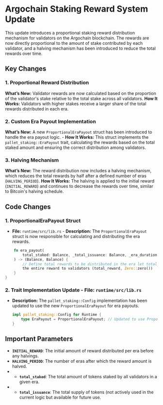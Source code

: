 # Argochain Staking Reward System Update ## 
This update introduces a proportional staking reward distribution mechanism for validators on the Argochain blockchain. The rewards are now 
directly proportional to the amount of stake contributed by each validator, and a halving mechanism has been introduced to reduce the total rewards 
over time. 

## Key Changes 
### 1. **Proportional Reward Distribution**
**What’s New:** Validator rewards are now calculated based on the proportion of the validator's stake relative to the total stake across all 
validators.
**How It Works:** Validators with higher stakes receive a larger share of the total rewards distributed in each era.

### 2. **Custom Era Payout Implementation**
**What’s New:** A new `ProportionalEraPayout` struct has been introduced to handle the era payout logic. - **How It Works:** This struct 
   implements the `pallet_staking::EraPayout` trait, calculating the rewards based on the total staked amount and ensuring the correct distribution 
   among validators.

### 3. **Halving Mechanism**
**What’s New:** The reward distribution now includes a halving mechanism, which reduces the total rewards by half after a defined number of eras 
(`HALVING_PERIOD`).
**How It Works:** The halving is applied to the initial reward (`INITIAL_REWARD`) and continues to decrease the rewards over time, similar to 
Bitcoin's halving schedule. 


## Code Changes 
### 1. **ProportionalEraPayout Struct**
   - **File:** `runtime/src/lib.rs` - **Description:** The `ProportionalEraPayout` struct is now responsible for calculating and distributing the era 
   rewards.

   ```rust pub struct ProportionalEraPayout; impl pallet_staking::EraPayout<Balance> for ProportionalEraPayout {
       fn era_payout(
           total_staked: Balance, _total_issuance: Balance, _era_duration: u64,
       ) -> (Balance, Balance) {
           // Define total rewards to be distributed in the era let total_reward = 1000 * ARGO; // Replace with your actual reward logic // Distribute 
           the entire reward to validators (total_reward, Zero::zero())
       }
   }
   ``` 
   
   ### 2. **Trait Implementation Update** - **File:** `runtime/src/lib.rs` 
- **Description:** The `pallet_staking::Config` implementation has 
   been updated to use the new `ProportionalEraPayout` for era payouts.

   ```rust 
  impl pallet_staking::Config for Runtime {
       type EraPayout = ProportionalEraPayout; // Updated to use ProportionalEraPayout // Other configurations remain unchanged
   } 
 

## Important Parameters 
- **`INITIAL_REWARD`**: The initial amount of reward distributed per era before any halvings. 
- **`HALVING_PERIOD`**: The number of eras after which the reward amount is halved. 
- - **`total_staked`**: The total amount of tokens staked by all validators in a given era. 
- - **`total_issuance`**: The total supply of tokens (not actively used in the current logic but available for future use.
